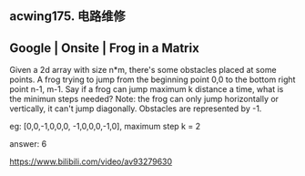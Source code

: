 
## acwing175. 电路维修

## Google | Onsite | Frog in a Matrix

Given a 2d array with size n*m, there's some obstacles placed at some points. A frog trying to jump from the beginning point 0,0 to the bottom right point n-1, m-1. Say if a frog can jump maximum k distance a time, what is the minimun steps needed?
Note: the frog can only jump horizontally or vertically, it can't jump diagonally. Obstacles are represented by -1.

eg:
[0,0,-1,0,0,0,
-1,0,0,0,-1,0], maximum step k = 2

answer: 6

https://www.bilibili.com/video/av93279630
